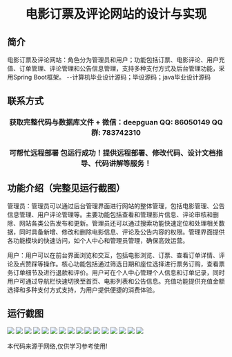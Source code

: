 <p><h1 align="center">电影订票及评论网站的设计与实现</h1></p>

## 简介
电影订票及评论网站：角色分为管理员和用户；功能包括订票、电影评论、用户充值、订单管理、评论管理和公告信息管理，支持多种支付方式及后台管理功能，采用Spring Boot框架。    --计算机毕业设计源码；毕设源码；java毕业设计源码


## 联系方式
<p><h3 align="center">获取完整代码与数据库文件 + 微信：deepguan QQ: 86050149 QQ群: 783742310</h3></p>
<p><h3 align="center">可帮忙远程部署 包运行成功！提供远程部署、修改代码、设计文档指导、代码讲解等服务！</h3></p>

## 功能介绍（完整见运行截图）
管理员：管理员可以通过后台管理界面进行网站的整体管理，包括电影管理、公告信息管理、用户评论管理等。主要功能包括查看和管理影片信息、评论审核和删除、网站各类公告发布和更新。管理员还可以通过搜索功能快速定位和处理相关数据，同时具备新增、修改和删除电影信息、评论及公告内容的权限。管理界面提供各功能模块的快速访问，如个人中心和管理员管理，确保高效运营。  
  
用户：用户可以在前台界面浏览和交互，包括电影浏览、订票、查看订单详情、评论及点赞踩等操作。核心功能包括通过筛选日期和座位选择进行票务订购，查看票务订单细节及进行退款和评价。用户可在个人中心管理个人信息和订单记录，同时用户可通过导航栏快速切换至首页、电影列表和公告信息。充值功能提供充值金额选择和多种支付方式支持，为用户提供便捷的消费体验。


## 运行截图
![](img/001.jpg)
![](img/002.jpg)
![](img/003.jpg)
![](img/004.jpg)
![](img/005.jpg)
![](img/006.jpg)
![](img/007.jpg)
![](img/008.jpg)
![](img/009.jpg)
![](img/010.jpg)
![](img/011.jpg)
![](img/012.jpg)
![](img/013.jpg)
![](img/014.jpg)
![](img/015.jpg)
![](img/016.jpg)

<p>本代码来源于网络,仅供学习参考使用!</p>

